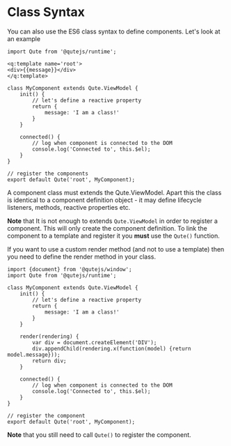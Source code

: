 # Class Syntax

You can also use the ES6 class syntax to define components. Let's look at an example

```jsq
import Qute from '@qutejs/runtime';

<q:template name='root'>
<div>{{message}}</div>
</q:template>

class MyComponent extends Qute.ViewModel {
	init() {
		// let's define a reactive property
		return {
			message: 'I am a class!'
		}
	}

	connected() {
		// log when component is connected to the DOM
		console.log('Connected to', this.$el);
	}
}

// register the components
export default Qute('root', MyComponent);
```

A component class must extends the Qute.ViewModel. Apart this the class is identical to a component definition object - it may define lifecycle listeners, methods, reactive properties etc.

**Note** that It is not enough to extends `Qute.ViewModel` in order to register a component. This will only create the component definition. To link the component to a template and register it you **must** use the `Qute()` function.

If you want to use a custom render method (and not to use a template) then you need to define the render method in your class.

```jsq
import {document} from '@qutejs/window';
import Qute from '@qutejs/runtime';

class MyComponent extends Qute.ViewModel {
	init() {
		// let's define a reactive property
		return {
			message: 'I am a class!'
		}
	}

	render(rendering) {
		var div = document.createElement('DIV');
		div.appendChild(rendering.x(function(model) {return model.message}));
		return div;
	}

	connected() {
		// log when component is connected to the DOM
		console.log('Connected to', this.$el);
	}
}

// register the component
export default Qute('root', MyComponent);
```

**Note** that you still need to call `Qute()` to register the component.

